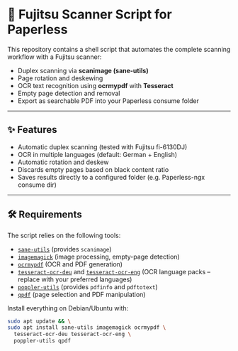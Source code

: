 # 📄 Fujitsu Scanner Script for Paperless

This repository contains a shell script that automates the complete scanning workflow with a Fujitsu scanner:  
- Duplex scanning via **scanimage (sane-utils)**  
- Page rotation and deskewing  
- OCR text recognition using **ocrmypdf** with **Tesseract**  
- Empty page detection and removal  
- Export as searchable PDF into your Paperless consume folder  

---

## ✨ Features
- Automatic duplex scanning (tested with Fujitsu fi-6130DJ)  
- OCR in multiple languages (default: German + English)  
- Automatic rotation and deskew  
- Discards empty pages based on black content ratio  
- Saves results directly to a configured folder (e.g. Paperless-ngx consume dir)  

---

## 🛠️ Requirements

The script relies on the following tools:

- [`sane-utils`](https://packages.debian.org/sane-utils) (provides `scanimage`)  
- [`imagemagick`](https://imagemagick.org) (image processing, empty-page detection)  
- [`ocrmypdf`](https://ocrmypdf.readthedocs.io) (OCR and PDF generation)  
- [`tesseract-ocr-deu`](https://github.com/tesseract-ocr/tesseract) and [`tesseract-ocr-eng`](https://github.com/tesseract-ocr/tesseract) (OCR language packs – replace with your preferred languages)  
- [`poppler-utils`](https://poppler.freedesktop.org) (provides `pdfinfo` and `pdftotext`)  
- [`qpdf`](http://qpdf.sourceforge.net) (page selection and PDF manipulation)  

Install everything on Debian/Ubuntu with:

```bash
sudo apt update && \
sudo apt install sane-utils imagemagick ocrmypdf \
  tesseract-ocr-deu tesseract-ocr-eng \
  poppler-utils qpdf
